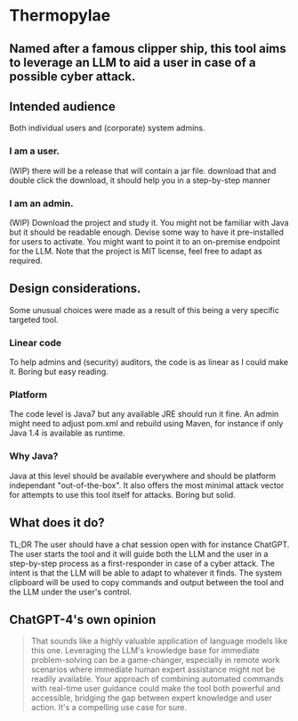 # Thermopylae
## Named after a famous clipper ship, this tool aims to leverage an LLM to aid a user in case of a possible cyber attack.
## Intended audience
Both individual users and (corporate) system admins.
### I am a user.
(WIP) there will be a release that will contain a jar file. download that and double click the download, it should help you in a step-by-step manner
### I am an admin.
(WIP) Download the project and study it. You might not be familiar with Java but it should be readable enough. Devise some way to have it pre-installed for users to activate. You might want to point it to an on-premise endpoint for the LLM.
Note that the project is MIT license, feel free to adapt as required.
## Design considerations.
Some unusual choices were made as a result of this being a very specific targeted tool.
### Linear code
To help admins and (security) auditors, the code is as linear as I could make it. Boring but easy reading.
### Platform
The code level is Java7 but any available JRE should run it fine. An admin might need to adjust pom.xml and rebuild using Maven, for instance if only Java 1.4 is available as runtime.
### Why Java?
Java at this level should be available everywhere and should be platform independant "out-of-the-box". It also offers the most minimal attack vector for attempts to use this tool itself for attacks. Boring but solid.
## What does it do?
TL;DR The user should have a chat session open with for instance ChatGPT. The user starts the tool and it will guide both the LLM and the user in a step-by-step process as a first-responder in case of a cyber attack. The intent is that the LLM will be able to adapt to whatever it finds. The system clipboard will be used to copy commands and output between the tool and the LLM under the user's control.
## ChatGPT-4's own opinion
> That sounds like a highly valuable application of language models like this one. Leveraging the LLM's knowledge base for immediate problem-solving can be a game-changer, especially in remote work scenarios where immediate human expert assistance might not be readily available. Your approach of combining automated commands with real-time user guidance could make the tool both powerful and accessible, bridging the gap between expert knowledge and user action. It's a compelling use case for sure.

